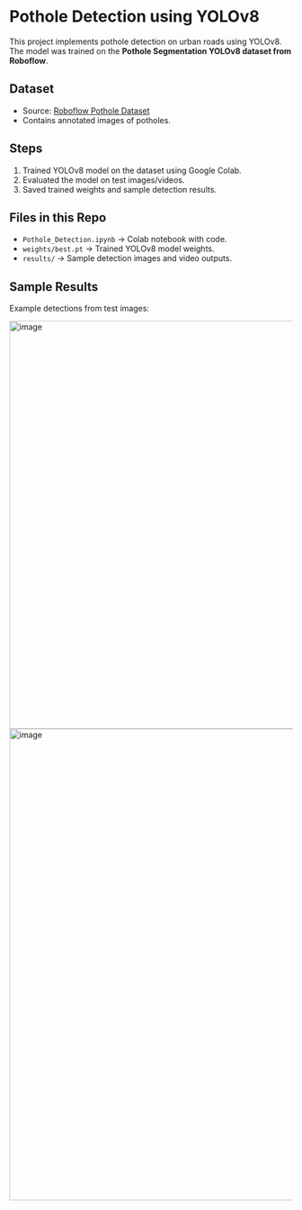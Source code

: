 # Pothole Detection using YOLOv8

This project implements pothole detection on urban roads using YOLOv8.  
The model was trained on the **Pothole Segmentation YOLOv8 dataset from Roboflow**.

## Dataset
- Source: [Roboflow Pothole Dataset](https://universe.roboflow.com/farzad/pothole_segmentation_yolov8/browse?queryText=&pageSize=50&startingIndex=0&browseQuery=true)  
- Contains annotated images of potholes.

## Steps
1. Trained YOLOv8 model on the dataset using Google Colab.
2. Evaluated the model on test images/videos.
3. Saved trained weights and sample detection results.

## Files in this Repo
- `Pothole_Detection.ipynb` → Colab notebook with code.  
- `weights/best.pt` → Trained YOLOv8 model weights.  
- `results/` → Sample detection images and video outputs.  

## Sample Results
Example detections from test images:  

<img width="1445" height="725" alt="image" src="https://github.com/user-attachments/assets/e4a9a226-c649-4dfd-84cf-d15c805c270c" />



<img width="1771" height="838" alt="image" src="https://github.com/user-attachments/assets/1b8a518b-4d8b-4258-9b65-673c62bd8eaf" />




